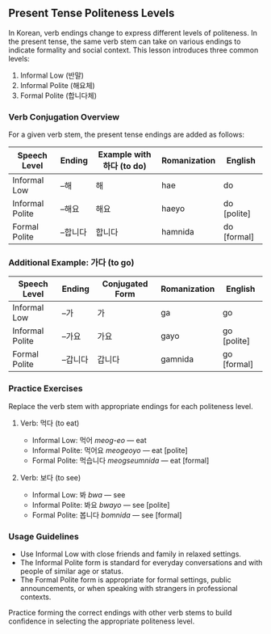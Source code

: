 ## Present Tense Politeness Levels

In Korean, verb endings change to express different levels of politeness. In the present tense, the same verb stem can take on various endings to indicate formality and social context. This lesson introduces three common levels:

1. Informal Low (반말)
2. Informal Polite (해요체)
3. Formal Polite (합니다체)

### Verb Conjugation Overview

For a given verb stem, the present tense endings are added as follows:

| Speech Level       | Ending       | Example with 하다 (to do) | Romanization    | English            |
|--------------------|--------------|--------------------------|-----------------|--------------------|
| Informal Low       | –해          | 해                       | hae             | do                 |
| Informal Polite    | –해요        | 해요                     | haeyo           | do [polite]        |
| Formal Polite      | –합니다      | 합니다                   | hamnida         | do [formal]        |

### Additional Example: 가다 (to go)

| Speech Level       | Ending       | Conjugated Form | Romanization    | English            |
|--------------------|--------------|-----------------|-----------------|--------------------|
| Informal Low       | –가          | 가              | ga              | go                 |
| Informal Polite    | –가요        | 가요            | gayo            | go [polite]        |
| Formal Polite      | –갑니다      | 갑니다          | gamnida         | go [formal]        |

### Practice Exercises

Replace the verb stem with appropriate endings for each politeness level.

1. Verb: 먹다 (to eat)
   - Informal Low: 먹어
     *meog-eo* — eat
   - Informal Polite: 먹어요
     *meogeoyo* — eat [polite]
   - Formal Polite: 먹습니다
     *meogseumnida* — eat [formal]

2. Verb: 보다 (to see)
   - Informal Low: 봐
     *bwa* — see
   - Informal Polite: 봐요
     *bwayo* — see [polite]
   - Formal Polite: 봅니다
     *bomnida* — see [formal]

### Usage Guidelines

- Use Informal Low with close friends and family in relaxed settings.
- The Informal Polite form is standard for everyday conversations and with people of similar age or status.
- The Formal Polite form is appropriate for formal settings, public announcements, or when speaking with strangers in professional contexts.

Practice forming the correct endings with other verb stems to build confidence in selecting the appropriate politeness level.